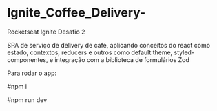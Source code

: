# Ignite_Coffee_Delivery-
Rocketseat Ignite Desafio 2


SPA de serviço de delivery de café, aplicando conceitos do react como estado, contextos, reducers e outros como default theme, styled-componentes, 
e integração com a biblioteca de formulários Zod

Para rodar o app:

#npm i

#npm run dev
